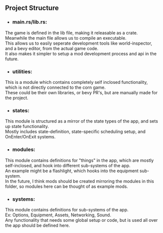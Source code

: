 ## Project Structure

- ### main.rs/lib.rs:
The game is defined in the lib file, making it releasable as a crate. Meanwhile the main file allows us to compile an executable. \
This allows us to easily seperate development tools like world-inspector, and a bevy editor, from the actual game code. \
It also makes it simpler to setup a mod development process and api in the future.

- ### utilities:
This is a module which contains completely self inclosed functionality, which is not directly connected to the corn game. \
These could be their own libraries, or bevy PR's, but are manually made for the project.
- ### states:
This module is structured as a mirror of the state types of the app, and sets up state functionality. \
Mostly includes state-definition, state-specific scheduling setup, and OnEnter/OnExit systems.
- ### modules:
This module contains definitions for "things" in the app, which are mostly self-inclosed, and hook into different sub-systems of the app. \
An example might be a flashlight, which hooks into the equipment sub-system. \
In the future, I think mods should be created mirroring the modules in this folder, so modules here can be thought of as example mods.
- ### systems:
This module contains definitions for sub-systems of the app. \
Ex: Options, Equipment, Assets, Networking, Sound. \
Any functionality that needs some global setup or code, but is used all over the app should be defined here.